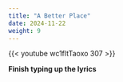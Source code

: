 ```yaml
---
title: "A Better Place"
date: 2024-11-22
weight: 9
---
```

{{< youtube wc1fltTaoxo 307 >}}

**Finish typing up the lyrics**

